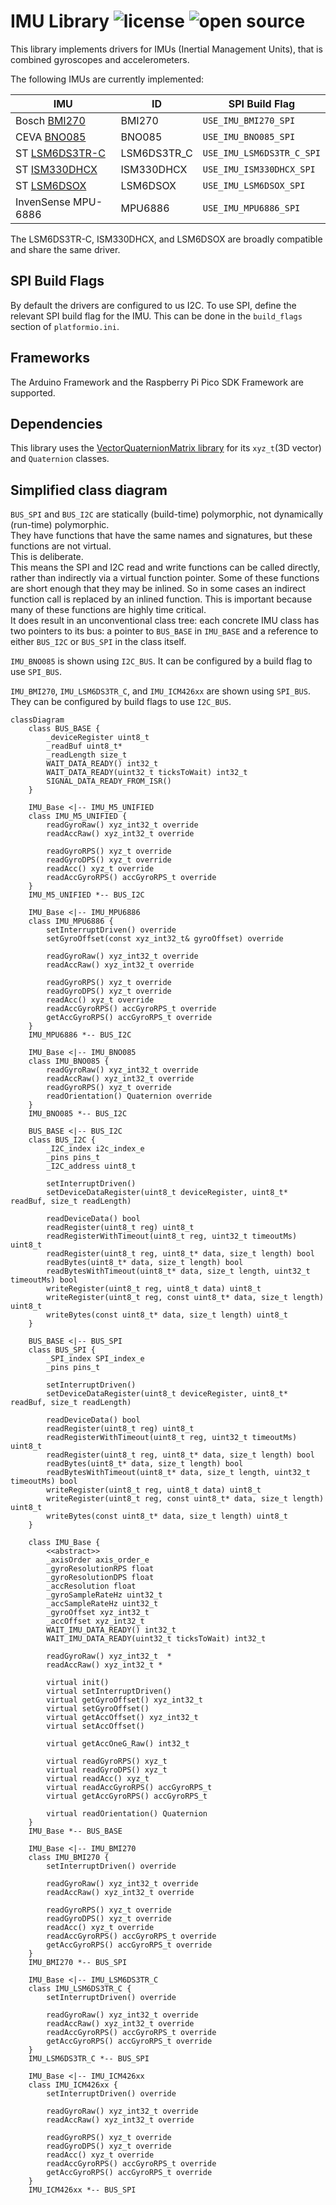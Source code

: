 # IMU Library ![license](https://img.shields.io/badge/license-MIT-green) ![open source](https://badgen.net/badge/open/source/blue?icon=github)

This library implements drivers for IMUs (Inertial Management Units), that is combined gyroscopes and accelerometers.

The following IMUs are currently implemented:

| IMU                                                                                  | ID          | SPI Build Flag            |
| -------------------------------------------------------------------------------------| ----------- | ------------------------- |
| Bosch [BMI270](https://www.bosch-sensortec.com/products/motion-sensors/imus/bmi270/) | BMI270      | `USE_IMU_BMI270_SPI`      |
| CEVA [BNO085](https://www.ceva-ip.com/product/bno-9-axis-imu/)                       | BNO085      | `USE_IMU_BNO085_SPI`      |
| ST [LSM6DS3TR-C](https://www.st.com/en/mems-and-sensors/lsm6ds3tr-c.html)            | LSM6DS3TR_C | `USE_IMU_LSM6DS3TR_C_SPI` |
| ST [ISM330DHCX](https://www.st.com/en/mems-and-sensors/ism330dhcx.html)              | ISM330DHCX  | `USE_IMU_ISM330DHCX_SPI`  |
| ST [LSM6DSOX](https://www.st.com/en/mems-and-sensors/lsm6dsox.html)                  | LSM6DSOX    | `USE_IMU_LSM6DSOX_SPI`        |
| InvenSense MPU-6886                                                                  | MPU6886     | `USE_IMU_MPU6886_SPI`     |

The LSM6DS3TR-C, ISM330DHCX, and LSM6DSOX are broadly compatible and share the same driver.

## SPI Build Flags

By default the drivers are configured to us I2C. To use SPI, define the relevant SPI build flag for the IMU. This can be done in the `build_flags` section of `platformio.ini`.

## Frameworks

The Arduino Framework and the Raspberry Pi Pico SDK Framework are supported.

## Dependencies

This library uses the [VectorQuaternionMatrix library](https://github.com/martinbudden/Library-VectorQuaternionMatrix)
for its `xyz_t`(3D vector) and `Quaternion` classes.

## Simplified class diagram

`BUS_SPI` and `BUS_I2C` are statically (build-time) polymorphic, not dynamically (run-time) polymorphic.<br>
They have functions that have the same names and signatures, but these functions are not virtual.<br>
This is deliberate.<br>
This means the SPI and I2C read and write functions can be called directly, rather than indirectly via a virtual function pointer.
Some of these functions are short enough that they may be inlined. So in some cases an indirect function call is replaced by an
inlined function. This is important because many of these functions are highly time critical.<br>
It does result in an unconventional class tree: each concrete IMU class has two pointers to its bus: a pointer to `BUS_BASE` in `IMU_BASE`
and a reference to either `BUS_I2C` or `BUS_SPI` in the class itself.

`IMU_BNO085` is shown using `I2C_BUS`. It can be configured by a build flag to use `SPI_BUS`.

`IMU_BMI270`, `IMU_LSM6DS3TR_C`, and `IMU_ICM426xx` are shown using `SPI_BUS`. They can be configured by build flags to use `I2C_BUS`.

```mermaid
classDiagram
    class BUS_BASE {
        _deviceRegister uint8_t
        _readBuf uint8_t*
        _readLength size_t
        WAIT_DATA_READY() int32_t
        WAIT_DATA_READY(uint32_t ticksToWait) int32_t
        SIGNAL_DATA_READY_FROM_ISR()
    }

    IMU_Base <|-- IMU_M5_UNIFIED
    class IMU_M5_UNIFIED {
        readGyroRaw() xyz_int32_t override
        readAccRaw() xyz_int32_t override

        readGyroRPS() xyz_t override
        readGyroDPS() xyz_t override
        readAcc() xyz_t override
        readAccGyroRPS() accGyroRPS_t override
    }
    IMU_M5_UNIFIED *-- BUS_I2C

    IMU_Base <|-- IMU_MPU6886
    class IMU_MPU6886 {
        setInterruptDriven() override
        setGyroOffset(const xyz_int32_t& gyroOffset) override

        readGyroRaw() xyz_int32_t override
        readAccRaw() xyz_int32_t override

        readGyroRPS() xyz_t override
        readGyroDPS() xyz_t override
        readAcc() xyz_t override
        readAccGyroRPS() accGyroRPS_t override
        getAccGyroRPS() accGyroRPS_t override
    }
    IMU_MPU6886 *-- BUS_I2C

    IMU_Base <|-- IMU_BNO085
    class IMU_BNO085 {
        readGyroRaw() xyz_int32_t override
        readAccRaw() xyz_int32_t override
        readGyroRPS() xyz_t override
        readOrientation() Quaternion override
    }
    IMU_BNO085 *-- BUS_I2C

    BUS_BASE <|-- BUS_I2C
    class BUS_I2C {
        _I2C_index i2c_index_e
        _pins pins_t
        _I2C_address uint8_t

        setInterruptDriven()
        setDeviceDataRegister(uint8_t deviceRegister, uint8_t* readBuf, size_t readLength)

        readDeviceData() bool
        readRegister(uint8_t reg) uint8_t
        readRegisterWithTimeout(uint8_t reg, uint32_t timeoutMs) uint8_t
        readRegister(uint8_t reg, uint8_t* data, size_t length) bool
        readBytes(uint8_t* data, size_t length) bool
        readBytesWithTimeout(uint8_t* data, size_t length, uint32_t timeoutMs) bool
        writeRegister(uint8_t reg, uint8_t data) uint8_t
        writeRegister(uint8_t reg, const uint8_t* data, size_t length) uint8_t
        writeBytes(const uint8_t* data, size_t length) uint8_t
    }

    BUS_BASE <|-- BUS_SPI
    class BUS_SPI {
        _SPI_index SPI_index_e
        _pins pins_t

        setInterruptDriven()
        setDeviceDataRegister(uint8_t deviceRegister, uint8_t* readBuf, size_t readLength)

        readDeviceData() bool
        readRegister(uint8_t reg) uint8_t
        readRegisterWithTimeout(uint8_t reg, uint32_t timeoutMs) uint8_t
        readRegister(uint8_t reg, uint8_t* data, size_t length) bool
        readBytes(uint8_t* data, size_t length) bool
        readBytesWithTimeout(uint8_t* data, size_t length, uint32_t timeoutMs) bool
        writeRegister(uint8_t reg, uint8_t data) uint8_t
        writeRegister(uint8_t reg, const uint8_t* data, size_t length) uint8_t
        writeBytes(const uint8_t* data, size_t length) uint8_t
    }

    class IMU_Base {
        <<abstract>>
        _axisOrder axis_order_e
        _gyroResolutionRPS float
        _gyroResolutionDPS float
        _accResolution float
        _gyroSampleRateHz uint32_t
        _accSampleRateHz uint32_t
        _gyroOffset xyz_int32_t
        _accOffset xyz_int32_t
        WAIT_IMU_DATA_READY() int32_t
        WAIT_IMU_DATA_READY(uint32_t ticksToWait) int32_t

        readGyroRaw() xyz_int32_t  *
        readAccRaw() xyz_int32_t *

        virtual init()
        virtual setInterruptDriven()
        virtual getGyroOffset() xyz_int32_t
        virtual setGyroOffset()
        virtual getAccOffset() xyz_int32_t
        virtual setAccOffset()

        virtual getAccOneG_Raw() int32_t

        virtual readGyroRPS() xyz_t
        virtual readGyroDPS() xyz_t
        virtual readAcc() xyz_t
        virtual readAccGyroRPS() accGyroRPS_t
        virtual getAccGyroRPS() accGyroRPS_t

        virtual readOrientation() Quaternion
    }
    IMU_Base *-- BUS_BASE

    IMU_Base <|-- IMU_BMI270
    class IMU_BMI270 {
        setInterruptDriven() override

        readGyroRaw() xyz_int32_t override
        readAccRaw() xyz_int32_t override

        readGyroRPS() xyz_t override
        readGyroDPS() xyz_t override
        readAcc() xyz_t override
        readAccGyroRPS() accGyroRPS_t override
        getAccGyroRPS() accGyroRPS_t override
    }
    IMU_BMI270 *-- BUS_SPI

    IMU_Base <|-- IMU_LSM6DS3TR_C
    class IMU_LSM6DS3TR_C {
        setInterruptDriven() override

        readGyroRaw() xyz_int32_t override
        readAccRaw() xyz_int32_t override
        readAccGyroRPS() accGyroRPS_t override
        getAccGyroRPS() accGyroRPS_t override
    }
    IMU_LSM6DS3TR_C *-- BUS_SPI

    IMU_Base <|-- IMU_ICM426xx
    class IMU_ICM426xx {
        setInterruptDriven() override

        readGyroRaw() xyz_int32_t override
        readAccRaw() xyz_int32_t override

        readGyroRPS() xyz_t override
        readGyroDPS() xyz_t override
        readAcc() xyz_t override
        readAccGyroRPS() accGyroRPS_t override
        getAccGyroRPS() accGyroRPS_t override
    }
    IMU_ICM426xx *-- BUS_SPI
```
